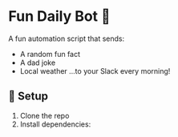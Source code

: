 # Fun Daily Bot 🐍

A fun automation script that sends:
- A random fun fact
- A dad joke
- Local weather
...to your Slack every morning!

## 🔧 Setup

1. Clone the repo
2. Install dependencies:

